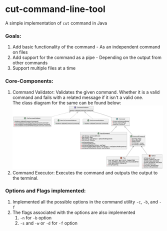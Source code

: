 # cut-command-line-tool
A simple implementation of `cut` command in Java

### Goals:
1. Add basic functionality of the command - As an independent command on files
2. Add support for the command as a pipe - Depending on the output from other commands
3. Support multiple files at a time

### Core-Components:
1. Command Validator: Validates the given command. Whether it is a valid command and fails with 
a related message if it isn't a valid one.<br>
The class diagram for the same can be found below:
![Class diagram for Validator](uml/Validator.png "Class diagram of Validator")
2. Command Executor: Executes the command and outputs the output to the terminal.

### Options and Flags implemented:
1. Implemented all the possible options in the command utility `-c`, `-b`, and `-f`
2. The flags associated with the options are also implemented
   1. `-n` for `-b` option
   2. `-s` and `-w` or `-d` for `-f` option

